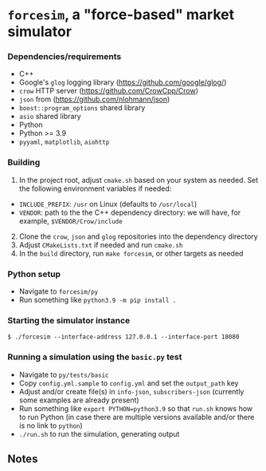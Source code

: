 # `forcesim`, a "force-based" market simulator

### Dependencies/requirements

* C++
 * Google's `glog` logging library (https://github.com/google/glog/)
 * `crow` HTTP server (https://github.com/CrowCpp/Crow)
 * `json` from (https://github.com/nlohmann/json)
 * `boost::program_options` shared library
 * `asio` shared library
* Python
 * Python >= 3.9
 * `pyyaml`, `matplotlib`, `aiohttp`

### Building


1. In the project root, adjust `cmake.sh` based on your system as needed.
Set the following environment variables if needed:

 * `INCLUDE_PREFIX`: `/usr` on Linux (defaults to `/usr/local`)
 * `VENDOR`: path to the the C++ dependency directory: we will have, for example,
`$VENDOR/Crow/include`

2. Clone the `crow`, `json` and `glog` repositories into the dependency directory
3. Adjust `CMakeLists.txt` if needed and run `cmake.sh`
4. In the `build` directory, run `make forcesim`, or other targets as needed

### Python setup

* Navigate to `forcesim/py`
* Run something like `python3.9 -m pip install .`

### Starting the simulator instance

`$ ./forcesim --interface-address 127.0.0.1 --interface-port 18080`

### Running a simulation using the `basic.py` test

* Navigate to `py/tests/basic`
* Copy `config.yml.sample` to `config.yml` and set the `output_path` key
* Adjust and/or create file(s) in `info-json`, `subscribers-json` (currently
some examples are already present)
* Run something like `export PYTHON=python3.9` so that `run.sh` knows how
to run Python (in case there are multiple versions available and/or there
is no link to `python`)
* `./run.sh` to run the simulation, generating output

## Notes


